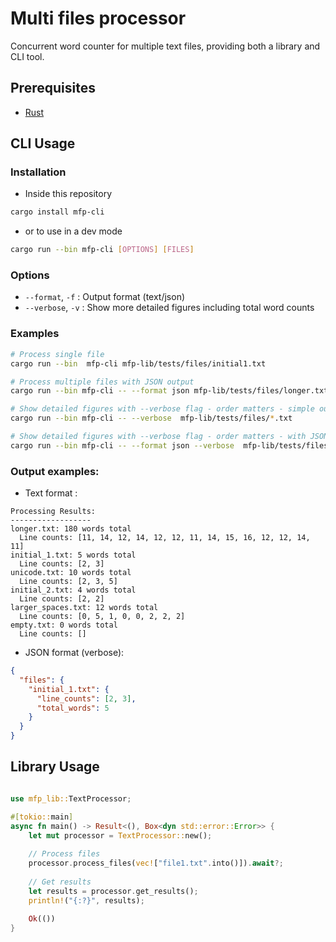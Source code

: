 # Multi files processor

Concurrent word counter for multiple text files, providing both a library and CLI tool.

## Prerequisites

- [Rust](https://www.rust-lang.org/fr/tools/install)

## CLI Usage

### Installation

- Inside this repository
```bash
cargo install mfp-cli
```
- or to use in a dev mode

```bash 
cargo run --bin mfp-cli [OPTIONS] [FILES]
```

### Options

- `--format`, `-f` <FORMAT>: Output format (text/json)
- `--verbose`, `-v` : Show more detailed figures including total word counts

### Examples

```bash 
# Process single file
cargo run --bin  mfp-cli mfp-lib/tests/files/initial1.txt

# Process multiple files with JSON output
cargo run --bin mfp-cli -- --format json mfp-lib/tests/files/longer.txt mfp-lib/tests/files/unicode.txt

# Show detailed figures with --verbose flag - order matters - simple output
cargo run --bin mfp-cli -- --verbose  mfp-lib/tests/files/*.txt 

# Show detailed figures with --verbose flag - order matters - with JSON output
cargo run --bin mfp-cli -- --format json --verbose  mfp-lib/tests/files/*.txt 
```

### Output examples:

- Text format :

```text
Processing Results:
------------------
longer.txt: 180 words total
  Line counts: [11, 14, 12, 14, 12, 12, 11, 14, 15, 16, 12, 12, 14, 11]
initial_1.txt: 5 words total
  Line counts: [2, 3]
unicode.txt: 10 words total
  Line counts: [2, 3, 5]
initial_2.txt: 4 words total
  Line counts: [2, 2]
larger_spaces.txt: 12 words total
  Line counts: [0, 5, 1, 0, 0, 2, 2, 2]
empty.txt: 0 words total
  Line counts: []
```

- JSON format (verbose):
```json
{
  "files": {
    "initial_1.txt": {
      "line_counts": [2, 3],
      "total_words": 5
    }
  }
}
```
## Library Usage

```rust 

use mfp_lib::TextProcessor;

#[tokio::main]
async fn main() -> Result<(), Box<dyn std::error::Error>> {
    let mut processor = TextProcessor::new();
    
    // Process files
    processor.process_files(vec!["file1.txt".into()]).await?;
    
    // Get results
    let results = processor.get_results();
    println!("{:?}", results);
    
    Ok(())
}
```
